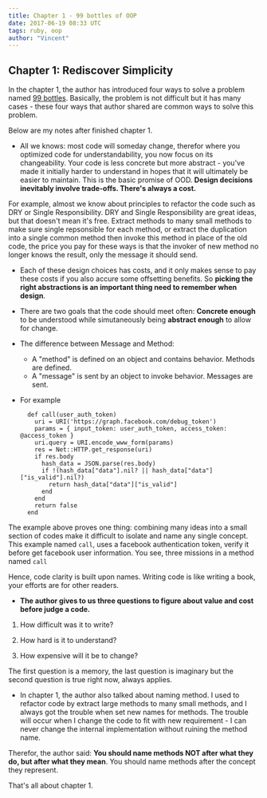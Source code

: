 ```yaml
---
title: Chapter 1 - 99 bottles of OOP
date: 2017-06-19 08:33 UTC
tags: ruby, oop
author: "Vincent"
---
```


## Chapter 1: Rediscover Simplicity

In the chapter 1, the author has introduced four ways to solve a problem named [99 bottles](https://en.wikipedia.org/wiki/99_Bottles_of_Beer).
Basically, the problem is not difficult but it has many cases - these four ways that author shared are common ways to solve this problem.

Below are my notes after finished chapter 1.

- All we knows: most code will someday change, therefor where you optimized code for understandability, you now focus on its changeability. Your code is less
concrete but more abstract - you've made it initially harder to understand in hopes that it will ultimately be easier to maintain. This is the basic promise of
OOD. **Design decisions inevitably involve trade-offs. There's always a cost.**

For example, almost we know about principles to refactor the code such as DRY or Single Responsibility. DRY and Single Responsibility are great ideas, but that
doesn't mean it's free. Extract methods to many small methods to make sure single repsonsible for each method, or extract the duplication into a single
common method then invoke this method in place of the old code, the price you pay for these ways is that the invoker of new method no longer knows the result,
only the message it should send.

- Each of these design choices has costs, and it only makes sense to pay these costs if you also accure some offsetting benefits. So **picking the right
abstractions is an important thing need to remember when design**.

- There are two goals that the code should meet often: **Concrete enough** to be understood while simutaneously being **abstract enough** to allow for change.

- The difference between Message and Method:

  - A "method" is defined on an object and contains behavior. Methods are defined.
  - A "message" is sent by an object to invoke behavior. Messages are sent.

- For example


        def call(user_auth_token)
          uri = URI('https://graph.facebook.com/debug_token')
          params = { input_token: user_auth_token, access_token: @access_token }
          uri.query = URI.encode_www_form(params)
          res = Net::HTTP.get_response(uri)
          if res.body
            hash_data = JSON.parse(res.body)
            if !(hash_data["data"].nil? || hash_data["data"]["is_valid"].nil?)
              return hash_data["data"]["is_valid"]
            end
          end
          return false
        end

The example above proves one thing: combining many ideas into a small section of codes make it difficult to isolate and name any single concept.
This example named `call`, uses a facebook authentication token, verify it before get facebook user information. You see, three missions in a method named `call`

Hence, code clarity is built upon names. Writing code is like writing a book, your efforts are for other readers.

- **The author gives to us three questions to figure about value and cost before judge a code.**


1. How difficult was it to write?

2. How hard is it to understand?

3. How expensive will it be to change?


The first question is a memory, the last question is imaginary but the second question is true right now, always applies.

- In chapter 1, the author also talked about naming method. I used to refactor code by extract large methods to many small methods, and I always got the trouble
when set new names for methods. The trouble will occur when I change the code to fit with new requirement - I can never change the internal implementation without
ruining the method name.

Therefor, the author said:  **You should name methods NOT after what they do, but after what they mean**. You should name methods after the concept they represent.

That's all about chapter 1.

